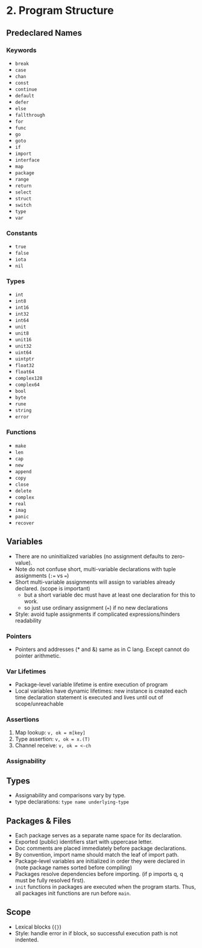 # 2. Program Structure

## Predeclared Names

### Keywords

- `break`
- `case`
- `chan`
- `const`
- `continue`
- `default`
- `defer`
- `else`
- `fallthrough`
- `for`
- `func`
- `go`
- `goto`
- `if`
- `import`
- `interface`
- `map`
- `package`
- `range`
- `return`
- `select`
- `struct`
- `switch`
- `type`
- `var`

### Constants

- `true`
- `false`
- `iota`
- `nil`

### Types

- `int`
- `int8`
- `int16`
- `int32`
- `int64`
- `unit`
- `unit8`
- `unit16`
- `unit32`
- `uint64`
- `uintptr`
- `float32`
- `float64`
- `complex128`
- `complex64`
- `bool`
- `byte`
- `rune`
- `string`
- `error`

### Functions

- `make`
- `len`
- `cap`
- `new`
- `append`
- `copy`
- `close`
- `delete`
- `complex`
- `real`
- `imag`
- `panic`
- `recover`

## Variables

- There are no uninitialized variables (no assignment defaults to zero-value).
- Note do not confuse short, multi-variable declarations with tuple assignments (`:=` vs `=`)
- Short multi-variable assignments will assign to variables already declared. (scope is important)
  - but a short variable dec must have at least one declaration for this to work.
  - so just use ordinary assignment (`=`) if no new declarations
- Style: avoid tuple assignments if complicated expressions/hinders readability

### Pointers

- Pointers and addresses (* and &) same as in C lang. Except cannot do pointer arithmetic.

### Var Lifetimes

- Package-level variable lifetime is entire execution of program
- Local variables have dynamic lifetimes: new instance is created each time declaration statement is executed and lives until out of scope/unreachable

### Assertions

1. Map lookup: `v, ok = m[key]`
2. Type assertion: `v, ok = x.(T)`
3. Channel receive: `v, ok = <-ch`

### Assignability


## Types

- Assignability and comparisons vary by type.
- type declarations: `type name underlying-type`

## Packages & Files

- Each package serves as a separate name space for its declaration.
- Exported (public) identifiers start with uppercase letter.
- Doc comments are placed immediately before package declarations.
- By convention, import name should match the leaf of import path.
- Package-level variables are initialized in order they were declared in (note package names sorted before compiling)
- Packages resolve dependencies before importing. (if p imports q, q must be fully resolved first).
- `init` functions in packages are executed when the program starts. Thus, all packages init functions are run before `main`. 

## Scope

- Lexical blocks (`{}`)
- Style: handle error in if block, so successful execution path is not indented.










